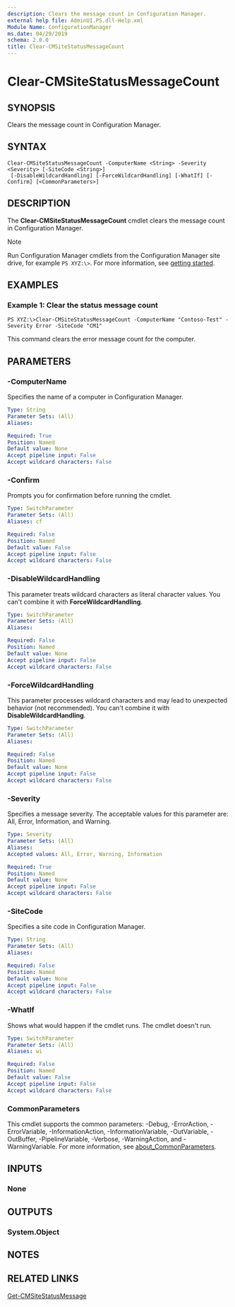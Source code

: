 ```yaml
---
description: Clears the message count in Configuration Manager.
external help file: AdminUI.PS.dll-Help.xml
Module Name: ConfigurationManager
ms.date: 04/29/2019
schema: 2.0.0
title: Clear-CMSiteStatusMessageCount
---
```


# Clear-CMSiteStatusMessageCount

## SYNOPSIS
Clears the message count in Configuration Manager.

## SYNTAX

```
Clear-CMSiteStatusMessageCount -ComputerName <String> -Severity <Severity> [-SiteCode <String>]
 [-DisableWildcardHandling] [-ForceWildcardHandling] [-WhatIf] [-Confirm] [<CommonParameters>]
```

## DESCRIPTION
The **Clear-CMSiteStatusMessageCount** cmdlet clears the message count in Configuration Manager.

> [!NOTE]
> Run Configuration Manager cmdlets from the Configuration Manager site drive, for example `PS XYZ:\>`. For more information, see [getting started](/powershell/sccm/overview).

## EXAMPLES

### Example 1: Clear the status message count
```
PS XYZ:\>Clear-CMSiteStatusMessageCount -ComputerName "Contoso-Test" -Severity Error -SiteCode "CM1"
```

This command clears the error message count for the computer.

## PARAMETERS

### -ComputerName
Specifies the name of a computer in Configuration Manager.

```yaml
Type: String
Parameter Sets: (All)
Aliases:

Required: True
Position: Named
Default value: None
Accept pipeline input: False
Accept wildcard characters: False
```

### -Confirm
Prompts you for confirmation before running the cmdlet.

```yaml
Type: SwitchParameter
Parameter Sets: (All)
Aliases: cf

Required: False
Position: Named
Default value: False
Accept pipeline input: False
Accept wildcard characters: False
```

### -DisableWildcardHandling

This parameter treats wildcard characters as literal character values. You can't combine it with **ForceWildcardHandling**.

```yaml
Type: SwitchParameter
Parameter Sets: (All)
Aliases:

Required: False
Position: Named
Default value: None
Accept pipeline input: False
Accept wildcard characters: False
```

### -ForceWildcardHandling

This parameter processes wildcard characters and may lead to unexpected behavior (not recommended). You can't combine it with **DisableWildcardHandling**.

```yaml
Type: SwitchParameter
Parameter Sets: (All)
Aliases:

Required: False
Position: Named
Default value: None
Accept pipeline input: False
Accept wildcard characters: False
```

### -Severity
Specifies a message severity.
The acceptable values for this parameter are: All, Error, Information, and Warning.

```yaml
Type: Severity
Parameter Sets: (All)
Aliases:
Accepted values: All, Error, Warning, Information

Required: True
Position: Named
Default value: None
Accept pipeline input: False
Accept wildcard characters: False
```

### -SiteCode
Specifies a site code in Configuration Manager.

```yaml
Type: String
Parameter Sets: (All)
Aliases:

Required: False
Position: Named
Default value: None
Accept pipeline input: False
Accept wildcard characters: False
```

### -WhatIf

Shows what would happen if the cmdlet runs. The cmdlet doesn't run.

```yaml
Type: SwitchParameter
Parameter Sets: (All)
Aliases: wi

Required: False
Position: Named
Default value: False
Accept pipeline input: False
Accept wildcard characters: False
```

### CommonParameters
This cmdlet supports the common parameters: -Debug, -ErrorAction, -ErrorVariable, -InformationAction, -InformationVariable, -OutVariable, -OutBuffer, -PipelineVariable, -Verbose, -WarningAction, and -WarningVariable. For more information, see [about_CommonParameters](http://go.microsoft.com/fwlink/?LinkID=113216).

## INPUTS

### None

## OUTPUTS

### System.Object
## NOTES

## RELATED LINKS

[Get-CMSiteStatusMessage](Get-CMSiteStatusMessage.md)


